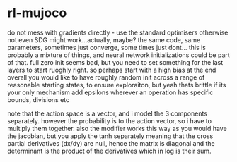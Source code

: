 # rl-mujoco

do not mess with gradients directly - use the standard optimisers otherwise not even SDG might work...actually, maybe? the same code, same parameters, sometimes just converge, some times just dont...
this is probably a mixture of things, and neural network initializations could be part of that. full zero init seems bad, but you need to set something for the last layers to start ruoghly right. so perhaps start with a high bias at the end
overall you would like to have roughly random init across a range of reasonable starting states, to ensure exploraiton, but yeah thats brittle if its your only mechanism
add epsilons wherever an operation has specific bounds, divisions etc

note that the action space is a vector, and i model the 3 components separately. however the probability is to the action vector, so i have to multiply them together.
also the modifier works this way as you would have the jacobian, but you apply the tanh separately meaning that the cross partial derivatives (dx/dy) are null, hence the matrix is diagonal and the determinant is the product of the derivatives which in log is their sum.